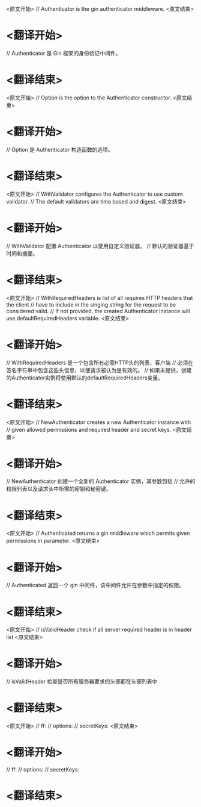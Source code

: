 
<原文开始>
// Authenticator is the gin authenticator middleware.
<原文结束>

# <翻译开始>
// Authenticator 是 Gin 框架的身份验证中间件。
# <翻译结束>


<原文开始>
// Option is the option to the Authenticator constructor.
<原文结束>

# <翻译开始>
// Option 是 Authenticator 构造函数的选项。
# <翻译结束>


<原文开始>
// WithValidator configures the Authenticator to use custom validator.
// The default validators are time based and digest.
<原文结束>

# <翻译开始>
// WithValidator 配置 Authenticator 以使用自定义验证器。
// 默认的验证器基于时间和摘要。
# <翻译结束>


<原文开始>
// WithRequiredHeaders is list of all requires HTTP headers that the client
// have to include in the singing string for the request to be considered valid.
// If not provided, the created Authenticator instance will use defaultRequiredHeaders variable.
<原文结束>

# <翻译开始>
// WithRequiredHeaders 是一个包含所有必需HTTP头的列表，客户端
// 必须在签名字符串中包含这些头信息，以便请求被认为是有效的。
// 如果未提供，创建的Authenticator实例将使用默认的defaultRequiredHeaders变量。
# <翻译结束>


<原文开始>
// NewAuthenticator creates a new Authenticator instance with
// given allowed permissions and required header and secret keys.
<原文结束>

# <翻译开始>
// NewAuthenticator 创建一个全新的 Authenticator 实例，其参数包括
// 允许的权限列表以及请求头中所需的密钥和秘密键。
# <翻译结束>


<原文开始>
// Authenticated returns a gin middleware which permits given permissions in parameter.
<原文结束>

# <翻译开始>
// Authenticated 返回一个 gin 中间件，该中间件允许在参数中指定的权限。
# <翻译结束>


<原文开始>
// isValidHeader check if all server required header is in header list
<原文结束>

# <翻译开始>
// isValidHeader 检查是否所有服务器要求的头部都在头部列表中
# <翻译结束>


<原文开始>
// ff:
// options:
// secretKeys:
<原文结束>

# <翻译开始>
// ff:
// options:
// secretKeys:
# <翻译结束>

